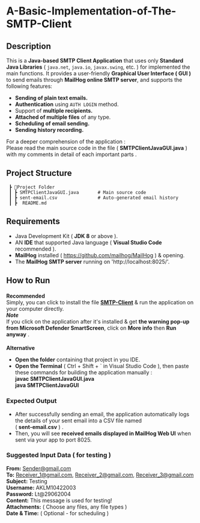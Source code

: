 # A-Basic-Implementation-of-The-SMTP-Client

## Description

This is a **Java-based SMTP Client Application** that uses only **Standard Java Libraries** ( `java.net`, `java.io`, `javax.swing`, etc. ) for implemented the main functions. It provides a user-friendly **Graphical User Interface ( GUI )** to send emails through **MailHog online SMTP server**, and supports the following features:

- **Sending of plain text emails.**
- **Authentication** using `AUTH LOGIN` method.
- Support of **multiple recipients.**
- **Attached of multiple files** of any type.
- **Scheduling of email sending.** 
- **Sending history recording.** 

> 

For a deeper comprehension of the application : <br>
Please read the main source code in the file ( **SMTPClientJavaGUI.java** ) with my comments in detail of each important parts .



## Project Structure
```
 ┣ 📂Project Folder
 ┃ ┣ SMTPClientJavaGUI.java       # Main source code
 ┃ ┣ sent-email.csv               # Auto-generated email history
 ┃ ┣  README.md
```





## Requirements

- Java Development Kit ( **JDK 8** or above ).
- AN **IDE** that supported Java language  ( **Visual Studio Code** recommended ).
- **MailHog** installed ( https://github.com/mailhog/MailHog ) & opening.
- The **MailHog SMTP server** running on 'http://localhost:8025/'.



## How to Run
####
**Recommended**  
Simply, you can click to install the file **[SMTP-Client](https://github.com/lethaian29062004/A-Basic-Implementation-of-An-SMTP-Client/raw/main/SMTP-Client.exe)** & run the application on your computer directly. <br>
***Note*** <br>
If you click on the application after it's installed & get **the warning pop-up from Microsoft Defender SmartScreen**, click on **More info** then **Run anyway** .


####
**Alternative**
- **Open the folder** containing that project in you IDE.
- **Open the Terminal** ( Ctrl + Shift + ` in Visual Studio Code ), then paste these commands for building the application manually : <br> 
  **javac SMTPClientJavaGUI.java** <br>
  **java SMTPClientJavaGUI**



### Expected Output
- After successfully sending an email, the application automatically logs the details of your sent email into a CSV file named <br>
  ( **sent-email.csv** ) .
- Then, you will see **received emails displayed in MailHog Web UI** when sent via your app to port 8025.





### Suggested Input Data ( for testing )
**From:** Sender@gmail.com  
**To:** Receiver_1@gmail.com, Receiver_2@gmail.com, Receiver_3@gmail.com  
**Subject:** Testing  
**Username:** AKLM10422003  
**Password:** Lt@29062004  
**Content:** This message is used for testing!  
**Attachments:** ( Choose any files, any file types )  
**Date & Time:** ( Optional - for scheduling )

